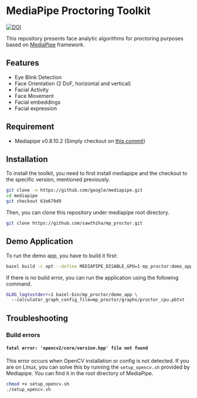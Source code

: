 # MediaPipe Proctoring Toolkit

[![DOI](https://zenodo.org/badge/592611238.svg)](https://zenodo.org/badge/latestdoi/592611238)

This repository presents face analytic algorithms for proctoring purposes based on [MediaPipe](https://github.com/google/mediapipe.git) framework.

## Features
- Eye Blink Detection
- Face Orientation (2 DoF, horizontal and vertical)
- Facial Activity
- Face Movement
- Facial embeddings
- Facial expression

## Requirement
- Mediapipe v0.8.10.2 (Simply checkout on [this commit](https://github.com/google/mediapipe/commit/63e679d9))

## Installation
To install the toolkit, you need to first install mediapipe and the checkout to the specific version, mentioned previously.
```bash
git clone -n https://github.com/google/mediapipe.git
cd mediapipe
git checkout 63e679d9
```
Then, you can clone this repository under mediapipe root directory.
```sh
git clone https://github.com/sawthiha/mp_proctor.git
```

## Demo Application
To run the demo app, you have to build it first:
```sh
bazel build -c opt --define MEDIAPIPE_DISABLE_GPU=1 mp_proctor:demo_app
```
If there is no build error, you can run the application using the following command.
```sh
GLOG_logtostderr=1 bazel-bin/mp_proctor/demo_app \                     
  --calculator_graph_config_file=mp_proctor/graphs/proctor_cpu.pbtxt
```

## Troubleshooting

### Build errors
#### `fatal error: 'opencv2/core/version.hpp' file not found`
This error occurs when OpenCV installation or config is not detected. If you are on Linux, you can solve this by running the `setup_opencv.sh` provided by Mediapipe. You can find it in the root directory of MediaPipe.
```sh
chmod +x setup_opencv.sh
./setup_opencv.sh
```

